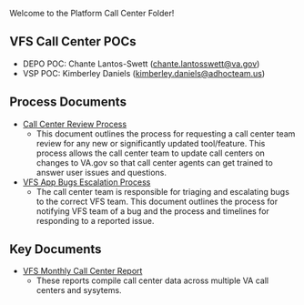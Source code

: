 Welcome to the Platform Call Center Folder!

## VFS Call Center POCs
- DEPO POC: Chante Lantos-Swett (chante.lantosswett@va.gov)
- VSP POC: Kimberley Daniels (kimberley.daniels@adhocteam.us)

## Process Documents
- [Call Center Review Process](https://github.com/department-of-veterans-affairs/va.gov-team/blob/master/platform/call-center/request-contact-center-review.md) 
  * This document outlines the process for requesting a call center team review for any new or significantly updated tool/feature. This process allows the call center team to update call centers on changes to VA.gov so that call center agents can get trained to answer user issues and questions.  
- [VFS App Bugs Escalation Process](https://github.com/department-of-veterans-affairs/va.gov-team/blob/master/platform/call-center/tier-3-escalation-process.md)
  * The call center team is responsible for triaging and escalating bugs to the correct VFS team. This document outlines the process for notifying VFS team of a bug and the process and timelines for responding to a reported issue. 

## Key Documents
- [VFS Monthly Call Center Report](https://github.com/department-of-veterans-affairs/va.gov-team/tree/master/teams/vsp/teams/insights-analytics/call-center/call-center-data)
  * These reports compile call center data across multiple VA call centers and sysytems. 




